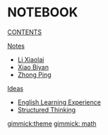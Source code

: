 # NOTEBOOK

[CONTENTS](navigation1.md)

[Notes]()

*   [Li Xiaolai](Notes_Ideas/Notes/Li_Xiaolai.md)
*   [Xiao Biyan](Notes_Ideas/Notes/Xiao_Biyan.md)
*   [Zhong Ping](Notes_Ideas/Notes/Zhong_Ping.md)

[Ideas]()

*   [English Learning Experience](Notes_Ideas/Ideas/English_Learning_Experience.md)
*   [Structured Thinking](Notes_Ideas/Ideas/Structured_Thinking.md)



[gimmick:theme](slate)
[gimmick: math]()


<script type="text/x-mathjax-config">
  MathJax.Hub.Config({
    tex2jax: {
      inlineMath: [ ['$','$'], ["\\(","\\)"] ],
      processEscapes: true
    }
  });
</script>

<script type="text/x-mathjax-config">
    MathJax.Hub.Config({
      tex2jax: {
        skipTags: ['script', 'noscript', 'style', 'textarea', 'pre', 'code']
      }
    });
</script>

<script type="text/x-mathjax-config">
    MathJax.Hub.Queue(function() {
        var all = MathJax.Hub.getAllJax(), i;
        for(i=0; i < all.length; i += 1) {
            all[i].SourceElement().parentNode.className += ' has-jax';
        }
    });
</script>

<script type="text/javascript"
   src="http://cdn.mathjax.org/mathjax/latest/MathJax.js?config=TeX-AMS-MML_HTMLorMML">
</script>

<script type="text/x-mathjax-config">
  MathJax.Hub.Config({ TeX: { extensions: ["color.js"] }});
</script>

